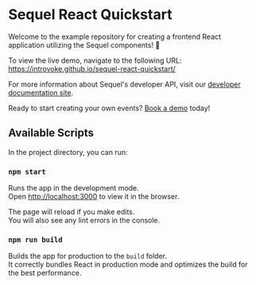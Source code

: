 # Sequel React Quickstart

Welcome to the example repository for creating a frontend React application utilizing the Sequel components! 👋

To view the live demo, navigate to the following URL: https://introvoke.github.io/sequel-react-quickstart/

For more information about Sequel's developer API, visit our [developer documentation site](https://docs.introvoke.com/docs).

Ready to start creating your own events? [Book a demo](https://www.sequel.io/book-a-demo) today!

## Available Scripts

In the project directory, you can run:

### `npm start`

Runs the app in the development mode.\
Open [http://localhost:3000](http://localhost:3000) to view it in the browser.

The page will reload if you make edits.\
You will also see any lint errors in the console.

### `npm run build`

Builds the app for production to the `build` folder.\
It correctly bundles React in production mode and optimizes the build for the best performance.
